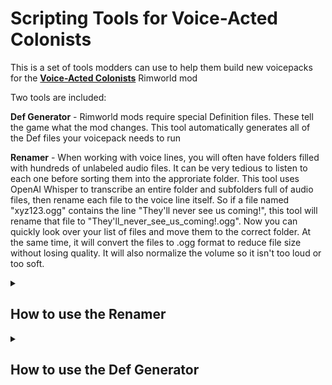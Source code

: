 # Scripting Tools for Voice-Acted Colonists

This is a set of tools modders can use to help them build new voicepacks for the [<b>Voice-Acted Colonists</b>](https://steamcommunity.com/sharedfiles/filedetails/?id=3306119571) Rimworld mod

Two tools are included:


**Def Generator** - Rimworld mods require special Definition files. These tell the game what the mod changes. This tool automatically generates all of  the Def files your voicepack needs to run

**Renamer** - When working with voice lines, you will often have folders filled with hundreds of unlabeled audio files. It can be very tedious to listen to each one before sorting them into the approriate folder. This tool uses OpenAI Whisper to transcribe an entire folder and subfolders full of audio files, then rename each file to the voice line itself. So if a file named "xyz123.ogg" contains the line "They'll never see us coming!", this tool will rename that file to "They'll_never_see_us_coming!.ogg". Now you can quickly look over your list of files and move them to the correct folder. At the same time, it will convert the files to .ogg format to reduce file size without losing quality. It will also normalize the volume so it isn't too loud or too soft.

<details>
<summary><h2>How to use the Renamer</h2></summary>

1. Download a specific version of Whisper: https://github.com/Purfview/whisper-standalone-win. Be aware that this download is over 1GB compressed, and almost 4GB when unzipped

2. Extract the downloaded Faster-Whisper-XXL

3. Place the contents of the "RenameAudio" folder in the folder which contains Faster-Whisper-XXL.exe

4. Copy your voice line audio files into the RenameThese folder

5. Make sure you close any audio players or anything that might be using these files

6. Run "RenameAudio.bat"

All audio files in the RenameThese folder and any subfolders will be renamed and converted

Audio files that are shorter than one or two seconds, as well as some files that only contain grunts but no actual words, will be renamed with a number (1.ogg, 2.ogg, etc)

If you have an Nvidia GPU, Whisper will use it to process your files very quickly. If you have an AMD GPU, your CPU will be used instead. With my CPU (i9 12900K), this will process about 70 voice lines per minute.
</details>

<details>
<summary><h2>How to use the Def Generator</h2></summary>

1. Extract the GenerateDefs folder

2. Your file structure MUST be the same as this voicepack

3. Sounds/VAC/YourProjectName is the project folder. Name your project folder whatever you like.

4. Put your voices in the Male and Female folders

5. Put your sound files in Attack, Select, Move, Downed, and Death folders

6. Double click "GenerateDefs.bat". This automatically generates all of the SoundDefs and VoicePackDefs for your mod.

7. Make sure you delete the .bat and .ps1 files before uploading your voicepack to Steam

Here's how it works (and doesn't work):
-
It scans for all sound files in the Sounds/VAC/Project/Gender/Voice/Action folders. It adds appropriate defs for each of these into the SoundDef and VoicePackDef for that voice. If a folder exists that is empty, it does not add a def.

Currently only .ogg files are supported, only Male and Female genders are supported, and only Attack, Select, Move, Downed, and Death actions are supported. All of these can be expanded easily at a later date.

These scripts have been verified to work fine with this voicepack and with the DirtyBomb voicepack, but have not been tested with any other voicepack. As long as your file types and folder structure match, it should work fine. If you have any issues, you can bring it up on this repo, in discord, or you can fork this and modify to suit your needs.
